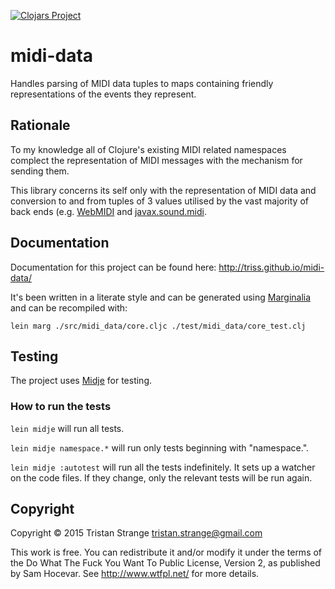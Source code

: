 [![Clojars Project](http://clojars.org/org.clojars.triss/midi-data/latest-version.svg)](http://clojars.org/org.clojars.triss/midi-data)

# midi-data

Handles parsing of MIDI data tuples to maps containing friendly representations
of the events they represent.

## Rationale

To my knowledge all of Clojure's existing MIDI related namespaces complect the
representation of MIDI messages with the mechanism for sending them.

This library concerns its self only with the representation of MIDI data and
conversion to and from tuples of 3 values utilised by the vast majority of
back ends (e.g. [WebMIDI](http://www.w3.org/TR/webmidi/) 
and [javax.sound.midi](http://docs.oracle.com/javase/7/docs/api/javax/sound/midi/package-summary.html).

## Documentation

Documentation for this project can be found here: http://triss.github.io/midi-data/ 

It's been written in a literate style and can be generated using
[Marginalia](https://github.com/gdeer81/marginalia) and can be recompiled
with:
```
lein marg ./src/midi_data/core.cljc ./test/midi_data/core_test.clj
```
## Testing

The project uses [Midje](https://github.com/marick/Midje/) for testing.

### How to run the tests

`lein midje` will run all tests.

`lein midje namespace.*` will run only tests beginning with "namespace.".

`lein midje :autotest` will run all the tests indefinitely. It sets up a
watcher on the code files. If they change, only the relevant tests will be
run again.

## Copyright

Copyright © 2015 Tristan Strange <tristan.strange@gmail.com>

This work is free. You can redistribute it and/or modify it under the
terms of the Do What The Fuck You Want To Public License, Version 2,
as published by Sam Hocevar. See http://www.wtfpl.net/ for more details.
